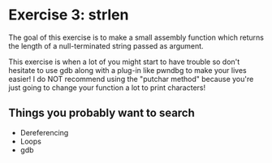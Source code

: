 # Exercise 3: strlen
The goal of this exercise is to make a small assembly function which returns the
length of a null-terminated string passed as argument.

This exercise is when a lot of you might start to have trouble so don't hesitate
to use gdb along with a plug-in like pwndbg to make your lives easier! I do NOT
recommend using the "putchar method" because you're just going to change your
function a lot to print characters!

## Things you probably want to search
- Dereferencing 
- Loops
- gdb
